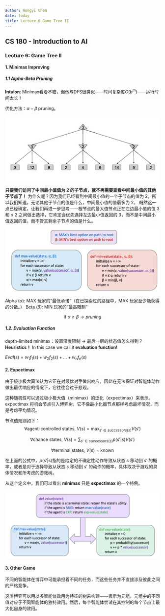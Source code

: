 ```yaml
---
author: Hongyi Chen
date: today
title: Lecture 6 Game Tree II
---
```


## CS 180 - Introduction to AI

### Lecture 6: Game Tree II


#### 1. Minimax Improving
##### 1.1 Alpha-Beta Pruning

**Intuion**: Minimax看着不错，但他与DFS很类似——时间复杂度$O(b^m)$——运行时间太长！

优化方法：$\alpha-\beta$ pruning。

![alphabeta](./media/alphabeta-example-pt1.png)

**只要我们访问了中间最小值值为 2 的子节点，就不再需要查看中间最小值的其他子节点了！**
为什么呢？因为我们已经看到中间最小值的一个子节点的值为 2，所以我们知道，无论其他子节点的值是什么，中间最小值的值最多为 2。
既然这一点已经确定，让我们再进一步思考——根节点的最大值节点正在左边最小值的值 3 和 ≤ 2 之间做出选择，它肯定会优先选择左边最小值返回的 3，而不是中间最小值返回的值，而不管其剩余子节点的值是什么。

![alpha beta code](./media/alphabeta-pseudo.png)

Alpha ($α$): MAX 玩家的“最低承诺”（在已探索过的路径中，MAX 玩家至少能获得的分数。）
Beta ($β$): MIN 玩家的“最高限制”

$$\text{if } α ≥ β \rightarrow pruning$$

##### 1.2. Evaluation Function

depth-limited minimax：设置深度限制
$\rightarrow$ 最后一层的状态值怎么得到？
**Heuristics！** 
In this case we call it **evaluation function!**

$Eval(s) = w_1 f_1(s) + w_2 f_2(s) + \dots + w_n f_n(s)$

#### 2. Expectimax
由于极小极大算法认为它正在对最优对手做出响应，因此在无法保证对智能体动作做出最优响应的情况下，它往往会过于悲观。

这种随机性可以通过极小极大值（minimax）的泛化（expectimax）来表示。expectimax 将机会节点引入博弈树，它不像最小化器节点那样考虑最坏情况，而是考虑平均情况。

节点值规则如下：
$$\forall\text{agent-controlled states, } V(s) = \max_{s' \in successors(s)} V(s')$$

$$\forall\text{chance states, } V(s) = \sum_{s' \in successors(s)} p(s'|s)V(s')$$

$$\forall\text{terminal states, } V(s) = \text{known}$$

在上面的公式中，$p(s'|s)$指的是给定的不确定性动作导致从状态 $s$ 移动到 $s'$ 的概率，或者是对于选择导致从状态 $s$ 移动到 $s'$ 的动作的概率，具体取决于游戏的具体情况和所考虑的游戏树。

从这个定义中，我们可以看出 **minimax** 只是 **expectimax** 的一个特例。

![expectimax code](./media/expectimax-pseudocode.png)

#### 3. Other Game
不同的智能体在博弈中可能承担着不同的任务，而这些任务并不直接涉及彼此之间的严格竞争。

这类博弈可以用以多智能体效用为特征的树来构建——表示为元组，元组中的不同值对应于不同智能体的独特效用。然后，每个智能体尝试在其控制的每个节点上最大化自身的效用。
